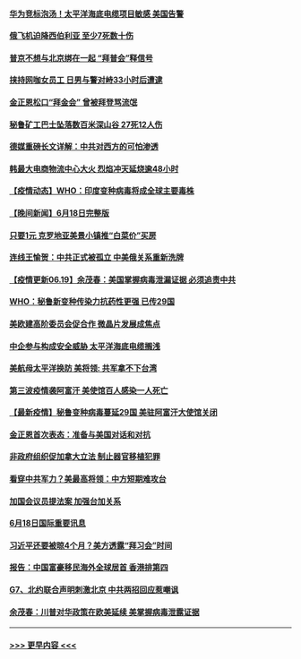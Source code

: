 #### [华为竞标泡汤！太平洋海底电缆项目敏感 美国告警](../pages/prog202/a103146514.md?t=06192101) 
#### [俄飞机迫降西伯利亚 至少7死数十伤](../pages/prog202/a103146526.md?t=06192101) 
#### [普京不想与北京绑在一起 “拜普会”释信号](../pages/prog202/a103146509.md?t=06192101) 
#### [挟持网咖女员工 日男与警对峙33小时后遭逮](../pages/prog202/a103146430.md?t=06192101) 
#### [金正恩松口“拜金会” 曾被拜登骂流氓](../pages/prog202/a103146431.md?t=06192101) 
#### [秘鲁矿工巴士坠落数百米深山谷 27死12人伤](../pages/prog202/a103146414.md?t=06192101) 
#### [德媒重磅长文详解：中共对西方的可怕渗透](../pages/prog202/a103146415.md?t=06192101) 
#### [韩最大电商物流中心大火 烈焰冲天延烧逾48小时](../pages/prog202/a103146345.md?t=06192101) 
#### [【疫情动态】WHO：印度变种病毒将成全球主要毒株](../pages/prog202/a103146353.md?t=06192101) 
#### [【晚间新闻】6月18日完整版](../pages/prog202/a103146332.md?t=06192101) 
#### [只要1元 克罗地亚美景小镇推“白菜价”买房](../pages/prog202/a103145823.md?t=06192101) 
#### [连线王愉贺：中共正式被孤立 中美俄关系重新洗牌](../pages/prog202/a103145333.md?t=06192101) 
#### [【疫情更新06.19】余茂春：美国掌握病毒泄漏证据 必须追责中共](../pages/prog202/a103133785.md?t=06192101) 
#### [WHO：秘鲁新变种传染力抗药性更强 已传29国](../pages/prog202/a103146141.md?t=06192101) 
#### [美欧建高阶委员会促合作 微晶片发展成焦点](../pages/prog202/a103146209.md?t=06192101) 
#### [中企参与构成安全威胁 太平洋海底电缆搁浅](../pages/prog202/a103146135.md?t=06192101) 
#### [美航母太平洋换防 美将领: 共军拿不下台湾](../pages/prog202/a103146138.md?t=06192101) 
#### [第三波疫情袭阿富汗 美使馆百人感染一人死亡](../pages/prog202/a103145827.md?t=06192101) 
#### [【最新疫情】秘鲁变种病毒蔓延29国 美驻阿富汗大使馆关闭](../pages/prog202/a103145978.md?t=06192101) 
#### [金正恩首次表态：准备与美国对话和对抗](../pages/prog202/a103145943.md?t=06192101) 
#### [非政府组织促加拿大立法 制止器官移植犯罪](../pages/prog202/a103145942.md?t=06192101) 
#### [看穿中共军力？美最高将领：中方短期难攻台](../pages/prog202/a103145717.md?t=06192101) 
#### [加国会议员提法案 加强台加关系](../pages/prog202/a103145705.md?t=06192101) 
#### [6月18日国际重要讯息](../pages/prog202/a103145697.md?t=06192101) 
#### [习近平还要被晾4个月？美方透露“拜习会”时间](../pages/prog202/a103145668.md?t=06192101) 
#### [报告：中国富豪移民海外全球居首 香港排第四](../pages/prog202/a103145629.md?t=06192101) 
#### [G7、北约联合声明刺激北京 中共两招回应惹嘲讽](../pages/prog202/a103145598.md?t=06192101) 
#### [余茂春：川普对华政策在欧美延续 美掌握病毒泄露证据](../pages/prog202/a103145518.md?t=06192101) 

----
#### [ >>> 更早内容 <<< ](../indexes/prog202-earlier.md)
